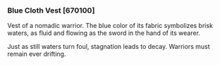 ### Blue Cloth Vest [670100]

Vest of a nomadic warrior. The blue color of its fabric symbolizes brisk waters, as fluid and flowing as the sword in the hand of its wearer.

Just as still waters turn foul, stagnation leads to decay. Warriors must remain ever drifting.